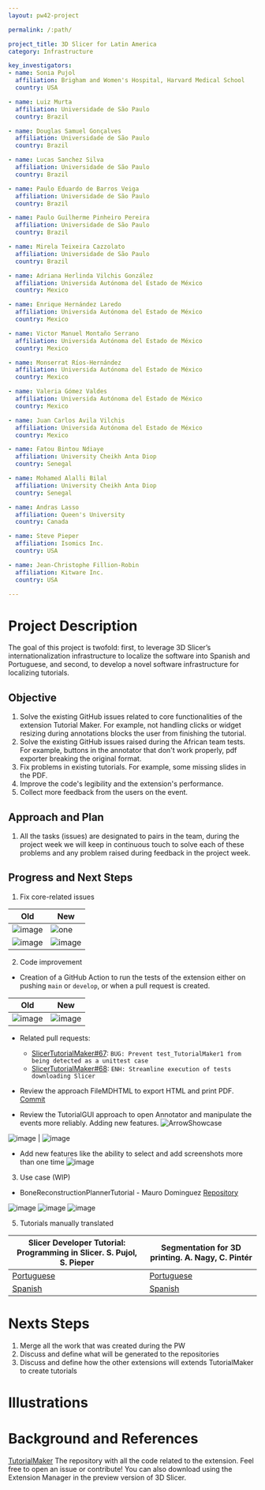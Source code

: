 ```yaml
---
layout: pw42-project

permalink: /:path/

project_title: 3D Slicer for Latin America
category: Infrastructure

key_investigators:
- name: Sonia Pujol
  affiliation: Brigham and Women's Hospital, Harvard Medical School
  country: USA

- name: Luiz Murta
  affiliation: Universidade de São Paulo
  country: Brazil

- name: Douglas Samuel Gonçalves
  affiliation: Universidade de São Paulo
  country: Brazil

- name: Lucas Sanchez Silva
  affiliation: Universidade de São Paulo
  country: Brazil

- name: Paulo Eduardo de Barros Veiga
  affiliation: Universidade de São Paulo
  country: Brazil

- name: Paulo Guilherme Pinheiro Pereira
  affiliation: Universidade de São Paulo
  country: Brazil

- name: Mirela Teixeira Cazzolato
  affiliation: Universidade de São Paulo
  country: Brazil

- name: Adriana Herlinda Vilchis González
  affiliation: Universida Autónoma del Estado de México
  country: Mexico

- name: Enrique Hernández Laredo
  affiliation: Universida Autónoma del Estado de México
  country: Mexico

- name: Victor Manuel Montaño Serrano
  affiliation: Universida Autónoma del Estado de México
  country: Mexico

- name: Monserrat Ríos-Hernández
  affiliation: Universida Autónoma del Estado de México
  country: Mexico

- name: Valeria Gómez Valdes
  affiliation: Universida Autónoma del Estado de México
  country: Mexico

- name: Juan Carlos Avila Vilchis
  affiliation: Universida Autónoma del Estado de México
  country: Mexico

- name: Fatou Bintou Ndiaye
  affiliation: University Cheikh Anta Diop
  country: Senegal

- name: Mohamed Alalli Bilal
  affiliation: University Cheikh Anta Diop
  country: Senegal

- name: Andras Lasso
  affiliation: Queen's University
  country: Canada

- name: Steve Pieper
  affiliation: Isomics Inc.
  country: USA

- name: Jean-Christophe Fillion-Robin
  affiliation: Kitware Inc.
  country: USA

---
```


# Project Description

The goal of this project is twofold: first, to leverage 3D Slicer’s internationalization infrastructure to localize the software into Spanish and Portuguese, and second, to develop a novel software infrastructure for localizing tutorials.

## Objective

<!-- Describe here WHAT you would like to achieve (what you will have as end result). -->

1. Solve the existing GitHub issues related to core functionalities of the extension Tutorial Maker. For example, not handling clicks or widget resizing during annotations blocks the user from finishing the tutorial.
2. Solve the existing GitHub issues raised during the African team tests. For example, buttons in the annotator that don't work properly, pdf exporter breaking the original format.
3. Fix problems in existing tutorials. For example, some missing slides in the PDF.
4. Improve the code's legibility and the extension's performance.
5. Collect more feedback from the users on the event.

## Approach and Plan

<!-- Describe here HOW you would like to achieve the objectives stated above. -->

1. All the tasks (issues) are designated to pairs in the team, during the project week we will keep in continuous touch to solve each of these problems and any problem raised during feedback in the project week.

## Progress and Next Steps

<!-- Update this section as you make progress, describing of what you have ACTUALLY DONE.
     If there are specific steps that you could not complete then you can describe them here, too. -->

1. Fix core-related issues

| Old | New |
| --- | --- |
| ![image](https://github.com/user-attachments/assets/61f238dc-0352-403d-b909-ca03591524f0) | ![one](https://github.com/user-attachments/assets/d56da455-7fc8-46b5-afc5-7a591edd15d6) |
| ![image](https://github.com/user-attachments/assets/65cd72c9-ddc4-4511-9b05-8bd0e6e31a9f) | ![image](https://github.com/user-attachments/assets/9a2bf575-c500-42f2-92df-e42d658f60fa) |

2. Code improvement

- Creation of a GitHub Action to run the tests of the extension either on pushing `main` or `develop`, or when a pull request is created.

| Old | New |
| --- | --- |
| ![image](https://github.com/user-attachments/assets/34c7d441-1039-4105-906f-5054b79bbdfd) | ![image](https://github.com/user-attachments/assets/bde1d39d-b2e5-47be-a137-66fc30e9f08c) |

  - Related pull requests:
    - [SlicerTutorialMaker#67](https://github.com/SlicerLatinAmerica/SlicerTutorialMaker/pull/67): `BUG: Prevent test_TutorialMaker1 from being detected as a unittest case`
    - [SlicerTutorialMaker#68](https://github.com/SlicerLatinAmerica/SlicerTutorialMaker/pull/68): `ENH: Streamline execution of tests downloading Slicer`

- Review the approach FileMDHTML to export HTML and print PDF. [Commit](https://github.com/SlicerLatinAmerica/SlicerTutorialMaker/commit/4ae712601ffed42a7d39b96dc89f2212dd4caf22)

- Review the TutorialGUI approach to open Annotator and manipulate the events more reliably. Adding new features.
![ArrowShowcase](https://github.com/user-attachments/assets/aa88cd04-5584-4aa9-957c-92712fecab24)

![image](https://github.com/user-attachments/assets/81f8f7b9-77bc-426d-b564-7035c7449834) | ![image](https://github.com/user-attachments/assets/91e9c0dc-dd5b-4f59-ba4d-ddf9480ba6a7)

- Add new features like the ability to select and add screenshots more than one time
![image](https://github.com/user-attachments/assets/4181dbc5-cf40-4b28-8dc5-7b9a1360b51b)


3. Use case (WIP)

- BoneReconstructionPlannerTutorial - Mauro Dominguez [Repository](https://github.com/SlicerLatinAmerica/TestSlicerTutorials/blob/feature/add_bone_reconstruction_planner_tutorial/Tutorials/BoneReconstructionPlannerTutorial/BoneReconstructionPlannerTutorial.py)

![image](https://github.com/user-attachments/assets/54dd3cd7-6457-4dc7-a266-da222b813018)
![image](https://github.com/user-attachments/assets/f5bf233f-5b60-4c22-bef0-560afd150a9e)
![image](https://github.com/user-attachments/assets/8e073f1a-2d8c-4de5-9a63-1c05600610e9)

5. Tutorials manually translated

| Slicer Developer Tutorial: Programming in Slicer. S. Pujol, S. Pieper | Segmentation for 3D printing. A. Nagy, C. Pintér |
| --- | --- |
| [Portuguese](https://slicerlatinamerica.github.io/media/Tutorials/Slicer5_Programando%20no%20Slicer_SPujol-SPieper.pdf) |  [Portuguese](https://slicerlatinamerica.github.io/media/Tutorials/Segmentation3DPrinting-ANagy-CPinter_pt-BR.pdf) |
| [Spanish](https://slicerlatinamerica.github.io/media/Tutorials/Slicer5_ProgrammingTutorial_es-419.pdf) | [Spanish](https://slicerlatinamerica.github.io/media/Tutorials/SegmentationFor3DPrinting_es.pdf) |

# Nexts Steps

1. Merge all the work that was created during the PW
2. Discuss and define what will be generated to the repositories
3. Discuss and define how the other extensions will extends TutorialMaker to create tutorials

# Illustrations

# Background and References

<!-- If you developed any software, include link to the source code repository.
     If possible, also add links to sample data, and to any relevant publications. -->

[TutorialMaker](https://github.com/SlicerLatinAmerica/SlicerTutorialMaker)
The repository with all the code related to the extension. Feel free to open an issue or contribute! You can also download using the Extension Manager in the preview version of 3D Slicer.
